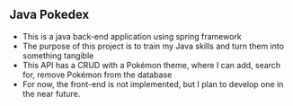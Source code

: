 ## Java Pokedex
- This is a java back-end application using spring framework
- The purpose of this project is to train my Java skills and turn them into something tangible
- This API has a CRUD with a Pokémon theme, where I can add, search for, remove Pokémon from the database
- For now, the front-end is not implemented, but I plan to develop one in the near future.
